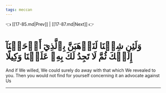 ```yaml
---
tags: meccan
---
```


👈 [[17-85.md|Prev]] | [[17-87.md|Next]] 👉

# وَلَئِن شِئۡنَا لَنَذۡهَبَنَّ بِٱلَّذِيٓ أَوۡحَيۡنَآ إِلَيۡكَ ثُمَّ لَا تَجِدُ لَكَ بِهِۦ عَلَيۡنَا وَكِيلًا

And if We willed, We could surely do away with that which We revealed to you. Then you would not find for yourself concerning it an advocate against Us

---

